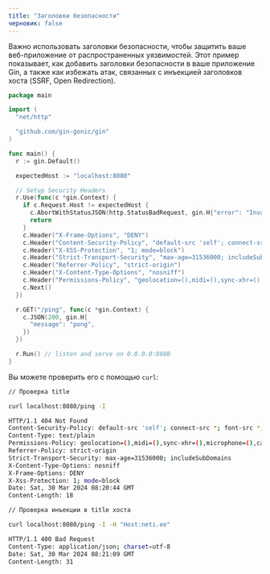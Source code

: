 ```yaml
---
title: "Заголовки безопасности"
черновик: false
---
```


Важно использовать заголовки безопасности, чтобы защитить ваше веб-приложение от распространенных уязвимостей. Этот пример показывает, как добавить заголовки безопасности в ваше приложение Gin, а также как избежать атак, связанных с инъекцией заголовков хоста (SSRF, Open Redirection).

```go
package main

import (
  "net/http"

  "github.com/gin-gonic/gin"
)

func main() {
  r := gin.Default()

  expectedHost := "localhost:8080"

  // Setup Security Headers
  r.Use(func(c *gin.Context) {
    if c.Request.Host != expectedHost {
      c.AbortWithStatusJSON(http.StatusBadRequest, gin.H{"error": "Invalid host header"})
      return
    }
    c.Header("X-Frame-Options", "DENY")
    c.Header("Content-Security-Policy", "default-src 'self'; connect-src *; font-src *; script-src-elem * 'unsafe-inline'; img-src * data:; style-src * 'unsafe-inline';")
    c.Header("X-XSS-Protection", "1; mode=block")
    c.Header("Strict-Transport-Security", "max-age=31536000; includeSubDomains")
    c.Header("Referrer-Policy", "strict-origin")
    c.Header("X-Content-Type-Options", "nosniff")
    c.Header("Permissions-Policy", "geolocation=(),midi=(),sync-xhr=(),microphone=(),camera=(),magnetometer=(),gyroscope=(),fullscreen=(self),payment=()")
    c.Next()
  })

  r.GET("/ping", func(c *gin.Context) {
    c.JSON(200, gin.H{
      "message": "pong",
    })
  })

  r.Run() // listen and serve on 0.0.0.0:8080
}
```

Вы можете проверить его с помощью `curl`: 

```bash
// Проверка title

curl localhost:8080/ping -I

HTTP/1.1 404 Not Found
Content-Security-Policy: default-src 'self'; connect-src *; font-src *; script-src-elem * 'unsafe-inline'; img-src * data:; style-src * 'unsafe-inline';
Content-Type: text/plain
Permissions-Policy: geolocation=(),midi=(),sync-xhr=(),microphone=(),camera=(),magnetometer=(),gyroscope=(),fullscreen=(self),payment=()
Referrer-Policy: strict-origin
Strict-Transport-Security: max-age=31536000; includeSubDomains
X-Content-Type-Options: nosniff
X-Frame-Options: DENY
X-Xss-Protection: 1; mode=block
Date: Sat, 30 Mar 2024 08:20:44 GMT
Content-Length: 18

// Проверка инъекции в title хоста

curl localhost:8080/ping -I -H "Host:neti.ee"

HTTP/1.1 400 Bad Request
Content-Type: application/json; charset=utf-8
Date: Sat, 30 Mar 2024 08:21:09 GMT
Content-Length: 31
```
